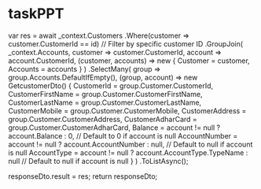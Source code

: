 # taskPPT

var res = await _context.Customers
    .Where(customer => customer.CustomerId == id) // Filter by specific customer ID
    .GroupJoin(
        _context.Accounts,
        customer => customer.CustomerId,
        account => account.CustomerId,
        (customer, accounts) => new { Customer = customer, Accounts = accounts }
    )
    .SelectMany(
        group => group.Accounts.DefaultIfEmpty(),
        (group, account) => new GetcustomerDto()
        {
            CustomerId = group.Customer.CustomerId,
            CustomerFirstName = group.Customer.CustomerFirstName,
            CustomerLastName = group.Customer.CustomerLastName,
            CustomerMobile = group.Customer.CustomerMobile,
            CustomerAddress = group.Customer.CustomerAddress,
            CustomerAdharCard = group.Customer.CustomerAdharCard,
            Balance = account != null ? account.Balance : 0, // Default to 0 if account is null
            AccountNumber = account != null ? account.AccountNumber : null, // Default to null if account is null
            AccountType = account != null ? account.AccountType.TypeName : null // Default to null if account is null
        }
    )
    .ToListAsync();

responseDto.result = res;
return responseDto;
